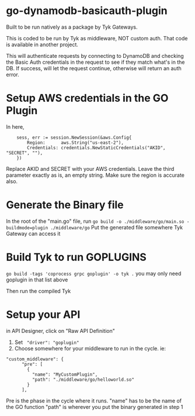 # go-dynamodb-basicauth-plugin

Built to be run natively as a package by Tyk Gateways.  

This is coded to be run by Tyk as middleware, NOT custom auth.  That code is available in another project.

This will authenticate requests by connecting to DynamoDB and checking the Basic Auth credentials in the request to see if they match what's in the DB.  If success, will let the request continue, otherwise will return an auth error.

# Setup AWS credentials in the GO Plugin
In here, 
```
	sess, err := session.NewSession(&aws.Config{
		Region:      aws.String("us-east-2"),
		Credentials: credentials.NewStaticCredentials("AKID", "SECRET", ""),
	})
```

Replace AKID and SECRET with your AWS credentials. Leave the third parameter exactly as is, an empty string.  Make sure the region is accurate also.

# Generate the Binary file
In the root of the "main.go" file, run 
`go build -o ./middleware/go/main.so -buildmode=plugin ./middleware/go`
Put the generated file somewhere Tyk Gateway can access it

# Build Tyk to run GOPLUGINS
`go build -tags 'coprocess grpc goplugin' -o tyk .`
you may only need goplugin in that list above

Then run the compiled Tyk

# Setup your API
in API Designer, click on "Raw API Definition"
1. Set ` "driver": "goplugin"`
2. Choose somewhere for your middleware to run in the cycle. ie:
```
"custom_middleware": {
      "pre": [
        {
          "name": "MyCustomPlugin",
          "path": "./middleware/go/helloworld.so"
        }
      ],
   ```   
Pre is the phase in the cycle where it runs.
"name" has to be the name of the GO function
"path" is wherever you put the binary generated in step 1
